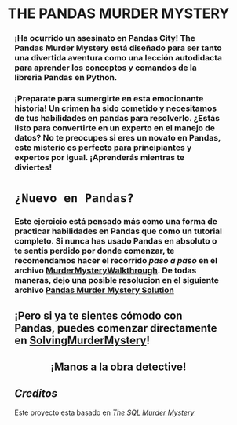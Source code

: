 # <h1 align=center> **THE PANDAS MURDER MYSTERY**  </h1>
<p align="center">

</p>
<figure src="./_src/crime board.png" Here is my figure caption!>

### ¡Ha ocurrido un asesinato en Pandas City! The Pandas Murder Mystery está diseñado para ser tanto una divertida aventura como una lección autodidacta para aprender los conceptos y comandos de la libreria Pandas en Python.

### ¡Preparate para sumergirte en esta emocionante historia! Un crimen ha sido cometido y necesitamos de tus habilidades en pandas para resolverlo. ¿Estás listo para convertirte en un experto en el manejo de datos? No te preocupes si eres un novato en Pandas, este misterio es perfecto para principiantes y expertos por igual. ¡Aprenderás mientras te diviertes!

# **`¿Nuevo en Pandas?`**
### Este ejercicio está pensado más como una forma de practicar habilidades en Pandas que como un tutorial completo. Si nunca has usado Pandas **en absoluto** o te sentis perdido por donde comenzar, te recomendamos hacer el recorrido _**paso a paso**_ en el archivo [MurderMysteryWalkthrough](). De todas maneras, dejo una posible resolucion en el siguiente archivo [Pandas Murder Mystery Solution](https://github.com/Gabrielnm7/Pandas-Murder-Mystery/blob/main/Pandas%20Murder%20Mystery%20Solution.ipynb) 


## ¡Pero si ya te sientes cómodo con Pandas, puedes comenzar directamente en [SolvingMurderMystery](https://github.com/Gabrielnm7/Pandas-Murder-Mystery/blob/main/SolvingMurderMystery.ipynb)!

<p align="center" > <h2 align="center"> ¡Manos a la obra detective! </h2>
<p align="center">

</p>


## _Creditos_

Este proyecto esta basado en _[The SQL Murder Mystery](https://mystery.knightlab.com/)_
